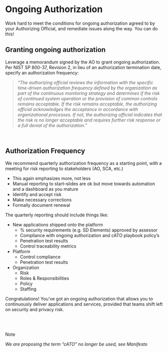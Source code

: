 # Ongoing Authorization

Work hard to meet the conditions for ongoing authorization agreed to by your Authorizing Official, and remediate issues along the way. You can do this!

## Granting ongoing authorization

Leverage a memorandum signed by the AO to grant ongoing authorization. Per NIST SP 800-37, Revision 2, in lieu of an authorization termination date, specify an authorization frequency: 

> *“The authorizing official reviews the information with the specific time-driven authorization frequency defined by the organization as part of the continuous monitoring strategy and determines if the risk of continued system operation or the provision of common controls remains acceptable. If the risk remains acceptable, the authorizing official acknowledges the acceptance in accordance with organizational processes. If not, the authorizing official indicates that the risk is no longer acceptable and requires further risk response or a full denial of the authorization.”*

<br/>

## Authorization Frequency

We recommend quarterly authorization frequency as a starting point, with a meeting for risk reporting to stakeholders (AO, SCA, etc.)
- This again emphasizes more, not less
- Manual reporting to start–slides are ok but move towards automation and a dashboard as you mature
- Identify and accept risk
- Make necessary corrections
- Formally document renewal

The quarterly reporting should include things like:
- New applications shipped onto the platform
    - % security requirements (e.g. SD Elements) approved by assessor
    - Compliance with ongoing authorization and cATO playbook policy’s
    - Penetration test results
    - Control traceability metrics
- Platform
    - Control compliance
    - Penetration test results
- Organization
    - Risk
    - Roles & Responsibilities
    - Policy
    - Staffing

Congratulations! You’ve got an ongoing authorization that allows you to continuously deliver applications and services, provided that teams shift left on security and privacy risk.

<br/><br/>

> [!NOTE]
> *We are proposing the term “cATO” no longer be used, see Manifesto*

